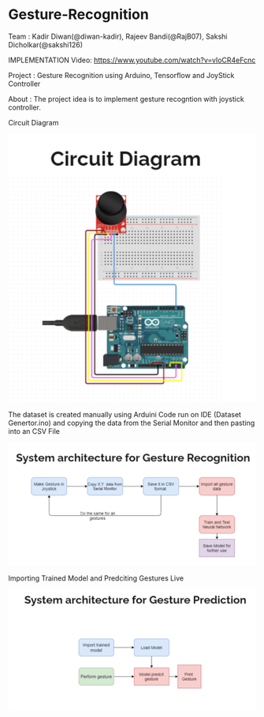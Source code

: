 # Gesture-Recognition
Team : 
  Kadir Diwan(@diwan-kadir),
  Rajeev Bandi(@RajB07),
  Sakshi Dicholkar(@sakshi126)


IMPLEMENTATION Video: https://www.youtube.com/watch?v=vIoCR4eFcnc

Project : Gesture Recognition using Arduino, Tensorflow and JoyStick Controller

About : 
The project idea is to implement gesture recogntion with joystick controller.

Circuit Diagram

![Circuit](https://github.com/diwan-kadir/Gesture-Recognition/blob/master/outputs/Circuit.PNG)

The dataset is created manually using Arduini Code run on IDE (Dataset Genertor.ino) and copying the data from the Serial Monitor and then pasting into an CSV File

![GESTURE DATASET FLOWCHART](https://github.com/diwan-kadir/Gesture-Recognition/blob/master/outputs/archi_ges_recognition.PNG)

Importing Trained Model and Predciting Gestures Live

![GESTURE DATASET FLOWCHART](https://github.com/diwan-kadir/Gesture-Recognition/blob/master/outputs/archi_gesture.PNG)



